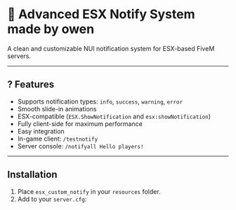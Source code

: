 # 🚀 Advanced ESX Notify System made by owen

A clean and customizable NUI notification system for ESX-based FiveM servers.

---

## ? Features

- Supports notification types: `info`, `success`, `warning`, `error`
- Smooth slide-in animations
- ESX-compatible (`ESX.ShowNotification` and `esx:showNotification`)
- Fully client-side for maximum performance
- Easy integration
- In-game client: `/testnotify`
- Server console: `/notifyall Hello players!`

---

##  Installation

1. Place `esx_custom_notify` in your `resources` folder.
2. Add to your `server.cfg`:

